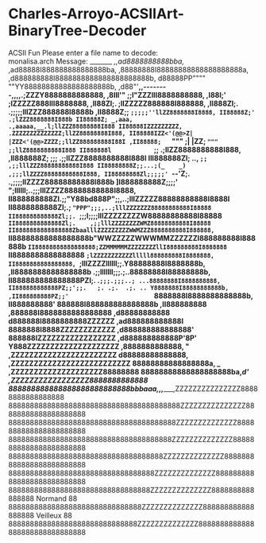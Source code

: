 # Charles-Arroyo-ACSIIArt-BinaryTree-Decoder
ACSII Fun
Please enter a file name to decode:  
monalisa.arch
Message: 
                                 _______
                          _,,ad8888888888bba,_
                       ,ad88888I888888888888888ba,
                     ,88888888I88888888888888888888a,
                   ,d888888888I8888888888888888888888b,
                  d88888PP"""" ""YY88888888888888888888b,
                ,d88"'__,,--------,,,,.;ZZZY8888888888888,
               ,8IIl'"                ;;l"ZZZIII8888888888,
              ,I88l;'                  ;lZZZZZ888III8888888,
            ,II88Zl;.                  ;llZZZZZ888888I888888,
           ,II888Zl;.                .;;;;;lllZZZ888888I8888b
          ,II8888Z;;                 `;;;;;''llZZ8888888I8888,
          II88888Z;'                        .;lZZZ8888888I888b
          II88888Z; _,aaa,      .,aaaaa,__.l;llZZZ88888888I888
          II88888IZZZZZZZZZ,  .ZZZZZZZZZZZZZZ;llZZ88888888I888,
          II88888IZZ<'(@@>Z|  |ZZZ<'(@@>ZZZZ;;llZZ888888888I88I
         ,II88888;   `""" ;|  |ZZ; `"""     ;;llZ8888888888I888
         II888888l            `;;          .;llZZ8888888888I888,
        ,II888888Z;           ;;;        .;;llZZZ8888888888I888I
        III888888Zl;    ..,   `;;       ,;;lllZZZ88888888888I888
        II88888888Z;;...;(_    _)      ,;;;llZZZZ88888888888I888,
        II88888888Zl;;;;;' `--'Z;.   .,;;;;llZZZZ88888888888I888b
        ]I888888888Z;;;;'   ";llllll;..;;;lllZZZZ88888888888I8888,
        II888888888Zl.;;"Y88bd888P";;,..;lllZZZZZ88888888888I8888I
        II8888888888Zl;.; `"PPP";;;,..;lllZZZZZZZ88888888888I88888
        II888888888888Zl;;. `;;;l;;;;lllZZZZZZZZW88888888888I88888
        `II8888888888888Zl;.    ,;;lllZZZZZZZZWMZ88888888888I88888
         II8888888888888888ZbaalllZZZZZZZZZWWMZZZ8888888888I888888,
         `II88888888888888888b"WWZZZZZWWWMMZZZZZZI888888888I888888b
          `II88888888888888888;ZZMMMMMMZZZZZZZZllI888888888I8888888
           `II8888888888888888 `;lZZZZZZZZZZZlllll888888888I8888888,
            II8888888888888888, `;lllZZZZllllll;;.Y88888888I8888888b,
           ,II8888888888888888b   .;;lllllll;;;.;..88888888I88888888b,
           II888888888888888PZI;.  .`;;;.;;;..; ...88888888I8888888888,
           II888888888888PZ;;';;.   ;. .;.  .;. .. Y8888888I88888888888b,
          ,II888888888PZ;;'                        `8888888I8888888888888b,
          II888888888'                              888888I888888888888888b
         ,II888888888                              ,888888I8888888888888888
        ,d88888888888                              d888888I8888888888ZZZZZZ
     ,ad888888888888I                              8888888I8888ZZZZZZZZZZZZ
   ,d888888888888888'                              888888IZZZZZZZZZZZZZZZZZ
 ,d888888888888P'8P'                               Y888ZZZZZZZZZZZZZZZZZZZZ
,8888888888888,  "                                 ,ZZZZZZZZZZZZZZZZZZZZZZZ
d88888888888888,                                ,ZZZZZZZZZZZZZZZZZZZZZZZZZZ
88888888888888888a,      _                    ,ZZZZZZZZZZZZZZZZZZZZ88888888
88888888888888888888ba,_d'                  ,ZZZZZZZZZZZZZZZZZ8888888888888
888888888888888888888888888bbbaaa,,,______,ZZZZZZZZZZZZZZZ88888888888888888
8888888888888888888888888888888888888888ZZZZZZZZZZZZZZZ88888888888888888888
888888888888888888888888888888888888888ZZZZZZZZZZZZZZ8888888888888888888888
88888888888888888888888888888888888888ZZZZZZZZZZZZZZ88888888888888888888888
888888888888888888888888888888888888ZZZZZZZZZZZZZZ8888888888888888888888888
8888888888888888888888888888888888ZZZZZZZZZZZZZZ888888888888888888888888888
888888888888888888888888888888888ZZZZZZZZZZZZZZ8888888888888888 Normand  88
8888888888888888888888888888888ZZZZZZZZZZZZZZ888888888888888888 Veilleux 88
888888888888888888888888888888ZZZZZZZZZZZZZZ8888888888888888888888888888888

